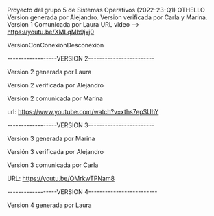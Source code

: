 ﻿Proyecto del grupo 5 de Sistemas Operativos (2022-23-Q1)
OTHELLO
Version generada por Alejandro.
Version verificada por Carla y Marina.
Version 1 Comunicada por Laura 
URL video --> https://youtu.be/XMLqMb9jxj0

VersionConConexionDesconexion

------------------VERSION 2------------------------

Version 2 generada por Laura

Version 2 verificada por Alejandro

Version 2 comunicada por Marina

url: https://www.youtube.com/watch?v=xths7epSUhY 

------------------VERSION 3------------------------

Version 3 generada por Marina

Versión 3 verificada por Alejandro

Version 3 comunicada por Carla

URL: https://youtu.be/QMrkwTPNam8

------------------VERSION 4-------------------------

Version 4 generada por Laura